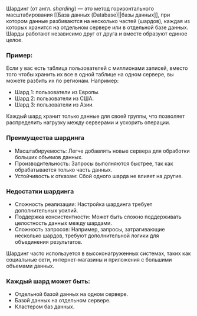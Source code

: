 
Шардинг (от англ. _sharding_) — это метод горизонтального масштабирования [[База данных (Database)||базы данных]], при котором данные разбиваются на несколько частей (шардов), каждая из которых хранится на отдельном сервере или в отдельной базе данных. Шарды работают независимо друг от друга и вместе образуют единое целое.

### Пример:

Если у вас есть таблица пользователей с миллионами записей, вместо того чтобы хранить их все в одной таблице на одном сервере, вы можете разбить их по регионам. Например:
- Шард 1: пользователи из Европы.
- Шард 2: пользователи из США.
- Шард 3: пользователи из Азии.

Каждый шард хранит только данные для своей группы, что позволяет распределить нагрузку между серверами и ускорить операции.


### Преимущества шардинга

- Масштабируемость: Легче добавлять новые сервера для обработки больших объемов данных.
- Производительность: Запросы выполняются быстрее, так как обрабатывается только часть данных.
- Устойчивость к отказам: Сбой одного шарда не влияет на другие.

### Недостатки шардинга

- Сложность реализации: Настройка шардинга требует дополнительных усилий.
- Поддержка консистентности: Может быть сложно поддерживать целостность данных между шардами.
- Сложность запросов: Например, запросы, затрагивающие несколько шардов, требуют дополнительной логики для объединения результатов.


Шардинг часто используется в высоконагруженных системах, таких как социальные сети, интернет-магазины и приложения с большими объемами данных.

### Каждый шард может быть:

- Отдельной базой данных на одном сервере.
- Базой данных на отдельном сервере.
- Кластером баз данных.